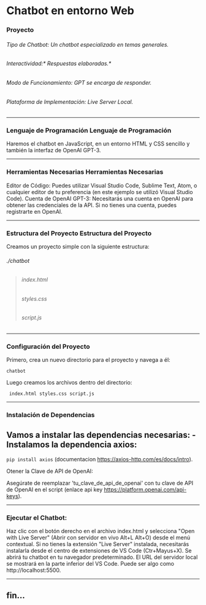 # Chatbot en entorno Web
###   Proyecto
###### Tipo de Chatbot: *Un chatbot especializado en temas generales.*
###### Interactividad:* Respuestas elaboradas.*
###### Modo de Funcionamiento: *GPT se encarga de responder.*
###### Plataforma de Implementación: *Live Server Local.*

------------


###  Lenguaje de Programación  Lenguaje de Programación
Haremos el chatbot en JavaScript, en un entorno HTML y CSS sencillo y también la interfaz de OpenAI GPT-3.

------------


###  Herramientas Necesarias  Herramientas Necesarias
Editor de Código: Puedes utilizar Visual Studio Code, Sublime Text, Atom, o cualquier editor de tu preferencia (en este ejemplo se utilizó Visual Studio Code).
Cuenta de OpenAI GPT-3: Necesitarás una cuenta en OpenAI para obtener las credenciales de la API. Si no tienes una cuenta, puedes registrarte en OpenAI.

------------


###  Estructura del Proyecto  Estructura del Proyecto

Creamos un proyecto simple con la siguiente estructura:
###### ./chatbot
> ###### index.html
> ###### styles.css
> ###### script.js

------------


### Configuración del Proyecto

Primero, crea un nuevo directorio para el proyecto y navega a él:

`chatbot`

Luego creamos los archivos dentro del directorio:

` index.html
 styles.css
 script.js`

------------


### 	Instalación de Dependencias
Vamos a instalar las dependencias necesarias:
   -Instalamos la dependencia axios:
-
`pip install axios` (documentacion https://axios-http.com/es/docs/intro).

 Otener la Clave de API de OpenAI:
 
Asegúrate de reemplazar 'tu_clave_de_api_de_openai' con tu clave de API de OpenAI en el script (enlace api key https://platform.openai.com/api-keys).

------------


###   Ejecutar el Chatbot:
Haz clic con el botón derecho en el archivo index.html y selecciona "Open with Live Server" (Abrir con servidor en vivo Alt+L Alt+O) desde el menú contextual.
Si no tienes la extensión "Live Server" instalada, necesitarás instalarla desde el centro de extensiones de VS Code (Ctr+Mayus+X).
Se abrirá tu chatbot en tu navegador predeterminado.
El URL del servidor local se mostrará en la parte inferior del VS Code. Puede ser algo como http://localhost:5500.

------------

## fin...


